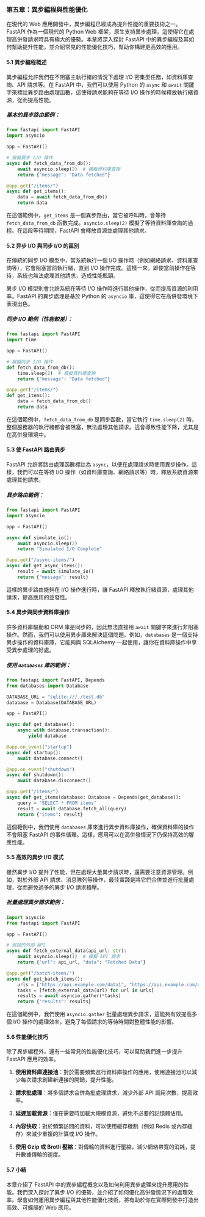 ### 第五章：異步編程與性能優化

在現代的 Web 應用開發中，異步編程已經成為提升性能的重要技術之一。FastAPI 作為一個現代的 Python Web 框架，原生支持異步處理，這使得它在處理高併發請求時具有極大的優勢。本章將深入探討 FastAPI 中的異步編程及其如何幫助提升性能，並介紹常見的性能優化技巧，幫助你構建更高效的應用。

#### 5.1 異步編程概述

異步編程允許我們在不阻塞主執行緒的情況下處理 I/O 密集型任務，如資料庫查詢、API 請求等。在 FastAPI 中，我們可以使用 Python 的 `async` 和 `await` 關鍵字來標註異步路由處理函數，這使得請求能夠在等待 I/O 操作的時候釋放執行緒資源，從而提高性能。

##### 基本的異步路由範例：

```python
from fastapi import FastAPI
import asyncio

app = FastAPI()

# 模擬異步 I/O 操作
async def fetch_data_from_db():
    await asyncio.sleep(2)  # 模擬資料庫查詢
    return {"message": "Data fetched"}

@app.get("/items/")
async def get_items():
    data = await fetch_data_from_db()
    return data
```

在這個範例中，`get_items` 是一個異步路由，當它被呼叫時，會等待 `fetch_data_from_db` 函數完成。`asyncio.sleep(2)` 模擬了等待資料庫查詢的過程。在這段等待期間，FastAPI 會釋放資源並處理其他請求。

#### 5.2 异步 I/O 與同步 I/O 的區別

在傳統的同步 I/O 模型中，當系統執行一個 I/O 操作時（例如網絡請求、資料庫查詢等），它會阻塞當前執行緒，直到 I/O 操作完成。這樣一來，即使當前操作在等待，系統也無法處理其他請求，造成性能瓶頸。

異步 I/O 模型則會允許系統在等待 I/O 操作時進行其他操作，從而提高資源的利用率。FastAPI 的異步處理是基於 Python 的 `asyncio` 庫，這使得它在高併發環境下表現出色。

##### 同步 I/O 範例（性能較差）：

```python
from fastapi import FastAPI
import time

app = FastAPI()

# 模擬同步 I/O 操作
def fetch_data_from_db():
    time.sleep(2)  # 模擬資料庫查詢
    return {"message": "Data fetched"}

@app.get("/items/")
def get_items():
    data = fetch_data_from_db()
    return data
```

在這個範例中，`fetch_data_from_db` 是同步函數，當它執行 `time.sleep(2)` 時，整個服務器的執行緒都會被阻塞，無法處理其他請求。這會導致性能下降，尤其是在高併發環境中。

#### 5.3 使 FastAPI 路由異步

FastAPI 允許將路由處理函數標註為 `async`，以便在處理請求時使用異步操作。這樣，我們可以在等待 I/O 操作（如資料庫查詢、網絡請求等）時，釋放系統資源來處理其他請求。

##### 異步路由範例：

```python
from fastapi import FastAPI
import asyncio

app = FastAPI()

async def simulate_io():
    await asyncio.sleep(2)
    return "Simulated I/O Complete"

@app.get("/async-items/")
async def get_async_items():
    result = await simulate_io()
    return {"message": result}
```

這樣的異步路由能夠在 I/O 操作進行時，讓 FastAPI 釋放執行緒資源，處理其他請求，提高應用的並發性。

#### 5.4 異步與同步資料庫操作

許多資料庫驅動和 ORM 庫是同步的，因此無法直接用 `await` 關鍵字來進行非阻塞操作。然而，我們可以使用異步庫來解決這個問題。例如，`databases` 是一個支持異步操作的資料庫庫，它能夠與 SQLAlchemy 一起使用，讓你在資料庫操作中享受異步處理的好處。

##### 使用 `databases` 庫的範例：

```python
from fastapi import FastAPI, Depends
from databases import Database

DATABASE_URL = "sqlite:///./test.db"
database = Database(DATABASE_URL)

app = FastAPI()

async def get_database():
    async with database.transaction():
        yield database

@app.on_event("startup")
async def startup():
    await database.connect()

@app.on_event("shutdown")
async def shutdown():
    await database.disconnect()

@app.get("/items/")
async def get_items(database: Database = Depends(get_database)):
    query = "SELECT * FROM items"
    result = await database.fetch_all(query)
    return {"items": result}
```

這個範例中，我們使用 `databases` 庫來進行異步資料庫操作，確保資料庫的操作不會阻塞 FastAPI 的事件循環。這樣，應用可以在高併發情況下仍保持高效的響應性能。

#### 5.5 高效的異步 I/O 模式

雖然異步 I/O 提升了性能，但在處理大量異步請求時，還需要注意資源管理。例如，對於外部 API 請求、消息隊列等操作，最佳實踐是將它們合併並進行批量處理，從而避免過多的異步 I/O 請求積壓。

##### 批量處理異步請求範例：

```python
import asyncio
from fastapi import FastAPI

app = FastAPI()

# 假設的外部 API
async def fetch_external_data(api_url: str):
    await asyncio.sleep(1)  # 模擬 API 請求
    return {"url": api_url, "data": "Fetched Data"}

@app.get("/batch-items/")
async def get_batch_items():
    urls = ["https://api.example.com/data1", "https://api.example.com/data2"]
    tasks = [fetch_external_data(url) for url in urls]
    results = await asyncio.gather(*tasks)
    return {"results": results}
```

在這個範例中，我們使用 `asyncio.gather` 批量處理異步請求，這能夠有效提高多個 I/O 操作的處理效率，避免了每個請求的等待時間對整體性能的影響。

#### 5.6 性能優化技巧

除了異步編程外，還有一些常見的性能優化技巧，可以幫助我們進一步提升 FastAPI 應用的效率。

1. **使用資料庫連接池**：對於需要頻繁進行資料庫操作的應用，使用連接池可以減少每次請求創建新連接的開銷，提升性能。

2. **請求批處理**：將多個請求合併為批處理請求，減少外部 API 調用次數，提高效率。

3. **延遲加載資源**：僅在需要時加載大規模資源，避免不必要的記憶體佔用。

4. **內容快取**：對於頻繁訪問的資料，可以使用緩存機制（例如 Redis 或內存緩存）來減少重複的計算或 I/O 操作。

5. **使用 Gzip 或 Brotli 壓縮**：對傳輸的資料進行壓縮，減少網絡帶寬的消耗，提升數據傳輸的速度。

#### 5.7 小結

本章介紹了 FastAPI 中的異步編程概念以及如何利用異步處理來提升應用的性能。我們深入探討了異步 I/O 的優勢，並介紹了如何優化高併發情況下的處理效率。學會如何運用異步編程與其他性能優化技術，將有助於你在實際開發中打造出高效、可擴展的 Web 應用。